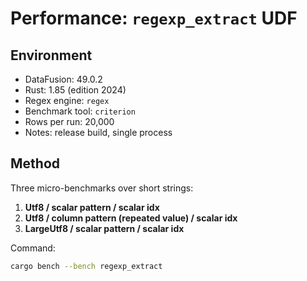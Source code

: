 # Performance: `regexp_extract` UDF

## Environment
- DataFusion: 49.0.2
- Rust: 1.85 (edition 2024)
- Regex engine: `regex`
- Benchmark tool: `criterion`
- Rows per run: 20,000
- Notes: release build, single process

## Method
Three micro-benchmarks over short strings:
1. **Utf8 / scalar pattern / scalar idx**
2. **Utf8 / column pattern (repeated value) / scalar idx**
3. **LargeUtf8 / scalar pattern / scalar idx**

Command:
```bash
cargo bench --bench regexp_extract
